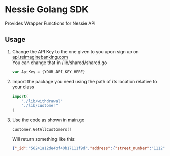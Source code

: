 # Nessie Golang SDK
Provides Wrapper Functions for Nessie API

## Usage

1. Change the API Key to the one given to you upon sign up on [api.reimaginebanking.com](http://api.reimaginebanking.com/ "Title")  
	You can change that in /lib/shared/shared.go 
	````go
	var ApiKey = {YOUR_API_KEY_HERE}
	````

2. Import the package you need using the path of its location relative to your class
	````go
	import(
    	"./lib/withdrawal"
    	"./lib/customer"
	)
	````

3. Use the code as shown in main.go
	````go
	customer.GetAllCustomers()
	````
	Will return something like this:
	````json
	{"_id":"56241a12de4bf40b17111f9d","address":{"street_number":"1112","street_name":"Infinity Loop","city":"Richmond","state":"VA","zip":"22211"},"first_name":"Anna","last_name":"Kendrick"},{"_id":"562ee88d0afebb140066cda2","first_name":"Jennifer","last_name":"Lawrence","address":{"street_number":"32","street_name":"Hunger Rd.","city":"Purham","state":"VA","zip":"11111"}},{"_id":"562ee9970afebb140066cda3","first_name":"Robert","last_name":"Frost","address":{"street_number":"1111","street_name":"Infinity Loop","city":"Richmond","state":"VA","zip":"22211"}},{"_id":"56241a12de4bf40b17111f9c","address":{"city":"Homeworth","street_number":"24500","street_name":"Bowman Street Northeast","state":"Ohio","zip":"44634"},"first_name":"Matthew","last_name":"McConaughey"},{"_id":"56241a12de4bf40b17111f9e","address":{"street_number":"1111","street_name":"Hollywood Ave","city":"San Jose","state":"CA","zip":"90211"},"first_name":"Karen","last_name":"Gillan"}
	````